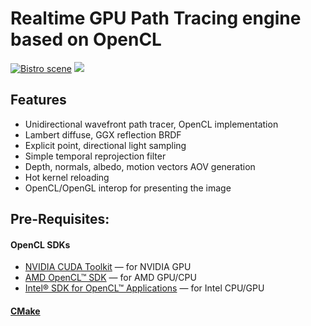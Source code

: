 # Realtime GPU Path Tracing engine based on OpenCL

[![Bistro scene](screenshots/Bistro.png)](https://youtu.be/UIjra1T7ilI)
![](screenshots/SanMiguel.png)

## Features
* Unidirectional wavefront path tracer, OpenCL implementation
* Lambert diffuse, GGX reflection BRDF
* Explicit point, directional light sampling
* Simple temporal reprojection filter
* Depth, normals, albedo, motion vectors AOV generation
* Hot kernel reloading
* OpenCL/OpenGL interop for presenting the image

## Pre-Requisites:
#### OpenCL SDKs
* [NVIDIA CUDA Toolkit](https://developer.nvidia.com/cuda-downloads) — for NVIDIA GPU
* [AMD OpenCL™ SDK](https://github.com/GPUOpen-LibrariesAndSDKs/OCL-SDK/releases/) — for AMD GPU/CPU
* [Intel® SDK for OpenCL™ Applications](https://software.intel.com/en-us/opencl-sdk) — for Intel CPU/GPU

#### [CMake](https://cmake.org/download/)
